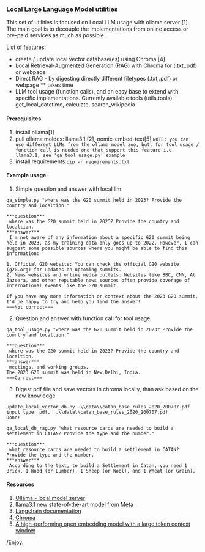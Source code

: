 ### Local Large Language Model utilities

This set of utilities is focused on Local LLM usage with ollama server [1]. The main goal is to decouple the implementations from online access or pre-paid services as much as possible.

List of features:
- create / update local vector database(es) using Chroma [4]
- Local  Retrieval-Augmented Generation (RAG) with Chroma for (.txt,.pdf) or webpage
- Direct RAG - by digesting directly different filetypes (.txt,.pdf) or webpage ** takes time
- LLM tool usage (function calls), and an easy base to extend with specific implementations.
Currently available tools (utils.tools):  get_local_datetime, calculate, search_wikipedia

#### Prerequisites

1. install ollama[1]
2. pull ollama moldes: llama3.1 [2], nomic-embed-text[5]
```NOTE: you can use different LLMs from the ollama model zoo, but, for tool usage / function call is needed one that support this feature i.e. llama3.1, see 'qa_tool_usage.py' example```
3. install requirements ```pip -r requirements.txt```

#### Example usage

1. Simple question and answer with local llm.
```shell
qa_simple.py "where was the G20 summit held in 2023? Provide the country and localtion."    

***question***
 where was the G20 summit held in 2023? Provide the country and localtion.
***answer***
 I'm not aware of any information about a specific G20 summit being held in 2023, as my training data only goes up to 2022. However, I can suggest some possible sources where you might be able to find this information:

1. Official G20 website: You can check the official G20 website (g20.org) for updates on upcoming summits.
2. News websites and online media outlets: Websites like BBC, CNN, Al Jazeera, and other reputable news sources often provide coverage of international events like the G20 summit.

If you have any more information or context about the 2023 G20 summit, I'd be happy to try and help you find the answer!
===Not correct===
```
2. Question and answer with function call for tool usage.

```shell
qa_tool_usage.py "where was the G20 summit held in 2023? Provide the country and localtion."

***question***
 where was the G20 summit held in 2023? Provide the country and localtion.
***answer***
 meetings, and working groups.
The 2023 G20 summit was held in New Delhi, India.
===Correct===
```
3. Digest pdf file and save vectors in chroma locally, than ask based on the new knowledge

```shell
update_local_vector_db.py .\\data\\catan_base_rules_2020_200707.pdf
input type: pdf,  .\\data\\catan_base_rules_2020_200707.pdf
Done!

qa_local_db_rag.py "what resource cards are needed to build a settlement in CATAN? Provide the type and the number."

***question***
 what resource cards are needed to build a settlement in CATAN? Provide the type and the number.
***answer***
 According to the text, to build a Settlement in Catan, you need 1 Brick, 1 Wood (or Lumber), 1 Sheep (or Wool), and 1 Wheat (or Grain).
```

#### Resources
1. [Ollama - local model server](https://ollama.com/)
2. [llama3.1 new state-of-the-art model from Meta](https://ollama.com/library/llama3.1)
3. [Langchain documentation](https://python.langchain.com/v0.2/docs/introduction/)
4. [Chroma](https://www.trychroma.com/)
5. [A high-performing open embedding model with a large token context window](https://ollama.com/library/nomic-embed-text)

/Enjoy.
